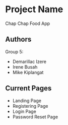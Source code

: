 # Project Name

Chap Chap Food App

## Authors

Group 5:

* Demarillac Izere
* Irene Busah
* Mike Kiplangat
## Current Pages

* Landing Page
* Registering Page
* Login Page
* Password Reset Page
